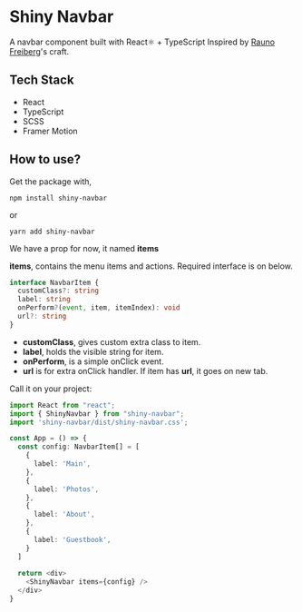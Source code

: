 # Shiny Navbar

A navbar component built with React⚛️ + TypeScript
Inspired by [Rauno Freiberg](https://rauno.me/)'s craft.

## Tech Stack
- React
- TypeScript
- SCSS
- Framer Motion

## How to use?

Get the package with,
```shell
npm install shiny-navbar
```
or
```shell
yarn add shiny-navbar
```

We have a prop for now, it named **items**

**items**, contains the menu items and actions. Required interface is on below.

```typescript jsx
interface NavbarItem {
  customClass?: string
  label: string
  onPerform?(event, item, itemIndex): void
  url?: string
}
```

- __customClass__, gives custom extra class to item.
- __label__, holds the visible string for item.
- __onPerform__, is a simple onClick event.
- __url__ is for extra onClick handler. If item has **url**, it goes on new tab.

Call it on your project:

```typescript jsx
import React from "react";
import { ShinyNavbar } from "shiny-navbar";
import 'shiny-navbar/dist/shiny-navbar.css';

const App = () => {
  const config: NavbarItem[] = [
    {
      label: 'Main',
    },
    {
      label: 'Photos',
    },
    {
      label: 'About',
    },
    {
      label: 'Guestbook',
    }
  ]
  
  return <div>
    <ShinyNavbar items={config} />
  </div>
}
```
